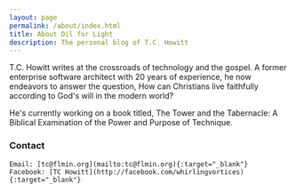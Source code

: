 ```yaml
---
layout: page
permalink: /about/index.html
title: About Oil for Light
description: The personal blog of T.C. Howitt
---
```


T.C. Howitt writes at the crossroads of technology and the gospel.  A former enterprise software architect with 20 years of experience, he now endeavors to answer the question, How can Christians live faithfully according to God's will in the modern world?

He's currently working on a book titled, The Tower and the Tabernacle: A Biblical Examination of the Power and Purpose of Technique.

### Contact
    Email: [tc@flmin.org](mailto:tc@flmin.org){:target="_blank"}
    Facebook: [TC Howitt](http://facebook.com/whirlingvortices){:target="_blank"}

